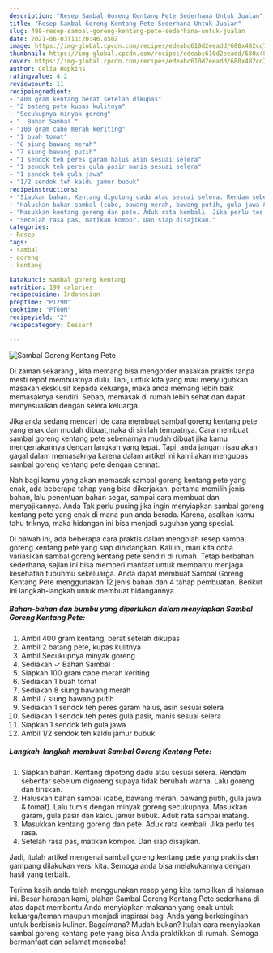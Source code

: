 ```yaml
---
description: "Resep Sambal Goreng Kentang Pete Sederhana Untuk Jualan"
title: "Resep Sambal Goreng Kentang Pete Sederhana Untuk Jualan"
slug: 498-resep-sambal-goreng-kentang-pete-sederhana-untuk-jualan
date: 2021-06-03T11:20:46.850Z
image: https://img-global.cpcdn.com/recipes/edeabc610d2eeadd/680x482cq70/sambal-goreng-kentang-pete-foto-resep-utama.jpg
thumbnail: https://img-global.cpcdn.com/recipes/edeabc610d2eeadd/680x482cq70/sambal-goreng-kentang-pete-foto-resep-utama.jpg
cover: https://img-global.cpcdn.com/recipes/edeabc610d2eeadd/680x482cq70/sambal-goreng-kentang-pete-foto-resep-utama.jpg
author: Celia Hopkins
ratingvalue: 4.2
reviewcount: 11
recipeingredient:
- "400 gram kentang berat setelah dikupas"
- "2 batang pete kupas kulitnya"
- "Secukupnya minyak goreng"
- "  Bahan Sambal "
- "100 gram cabe merah keriting"
- "1 buah tomat"
- "8 siung bawang merah"
- "7 siung bawang putih"
- "1 sendok teh peres garam halus asin sesuai selera"
- "1 sendok teh peres gula pasir manis sesuai selera"
- "1 sendok teh gula jawa"
- "1/2 sendok teh kaldu jamur bubuk"
recipeinstructions:
- "Siapkan bahan. Kentang dipotong dadu atau sesuai selera. Rendam sebentar sebelum digoreng supaya tidak berubah warna. Lalu goreng dan tiriskan."
- "Haluskan bahan sambal (cabe, bawang merah, bawang putih, gula jawa &amp; tomat). Lalu tumis dengan minyak goreng secukupnya. Masukkan garam, gula pasir dan kaldu jamur bubuk. Aduk rata sampai matang."
- "Masukkan kentang goreng dan pete. Aduk rata kembali. Jika perlu tes rasa."
- "Setelah rasa pas, matikan kompor. Dan siap disajikan."
categories:
- Resep
tags:
- sambal
- goreng
- kentang

katakunci: sambal goreng kentang 
nutrition: 199 calories
recipecuisine: Indonesian
preptime: "PT29M"
cooktime: "PT60M"
recipeyield: "2"
recipecategory: Dessert

---
```



![Sambal Goreng Kentang Pete](https://img-global.cpcdn.com/recipes/edeabc610d2eeadd/680x482cq70/sambal-goreng-kentang-pete-foto-resep-utama.jpg)

Di zaman  sekarang , kita memang bisa mengorder masakan praktis tanpa mesti repot membuatnya dulu. Tapi, untuk kita yang mau menyuguhkan masakan eksklusif kepada keluarga, maka anda memang lebih baik memasaknya sendiri. Sebab, memasak di rumah lebih sehat dan dapat menyesuaikan dengan selera keluarga.

Jika anda sedang mencari ide cara membuat sambal goreng kentang pete yang enak dan mudah dibuat,maka di sinilah tempatnya. Cara membuat sambal goreng kentang pete  sebenarnya mudah dibuat jika kamu mengerjakannya dengan langkah yang tepat. Tapi, anda jangan risau akan gagal dalam memasaknya 
karena dalam artikel ini kami akan mengupas sambal goreng kentang pete dengan cermat.  



Nah bagi kamu yang akan memasak sambal goreng kentang pete yang enak, ada beberapa tahap yang bisa dikerjakan, pertama memilih jenis bahan, lalu penentuan bahan segar, sampai cara membuat dan menyajikannya. Anda Tak perlu pusing jika ingin menyiapkan sambal goreng kentang pete yang enak di mana pun anda berada. Karena, asalkan kamu  tahu triknya, maka hidangan ini bisa menjadi suguhan yang spesial.

Di bawah ini, ada beberapa cara praktis  dalam mengolah resep sambal goreng kentang pete yang siap dihidangkan. Kali ini, mari kita coba variasikan sambal goreng kentang pete sendiri di rumah. Tetap berbahan sederhana, sajian ini bisa memberi manfaat untuk membantu menjaga kesehatan tubuhmu sekeluarga. Anda dapat membuat Sambal Goreng Kentang Pete menggunakan 12 jenis bahan dan 4 tahap pembuatan. Berikut ini langkah-langkah untuk membuat hidangannya.

<!--inarticleads1-->

##### Bahan-bahan dan bumbu yang diperlukan dalam menyiapkan Sambal Goreng Kentang Pete:

1. Ambil 400 gram kentang, berat setelah dikupas
1. Ambil 2 batang pete, kupas kulitnya
1. Ambil Secukupnya minyak goreng
1. Sediakan  ✓ Bahan Sambal :
1. Siapkan 100 gram cabe merah keriting
1. Sediakan 1 buah tomat
1. Sediakan 8 siung bawang merah
1. Ambil 7 siung bawang putih
1. Sediakan 1 sendok teh peres garam halus, asin sesuai selera
1. Sediakan 1 sendok teh peres gula pasir, manis sesuai selera
1. Siapkan 1 sendok teh gula jawa
1. Ambil 1/2 sendok teh kaldu jamur bubuk




<!--inarticleads2-->

##### Langkah-langkah membuat Sambal Goreng Kentang Pete:

1. Siapkan bahan. Kentang dipotong dadu atau sesuai selera. Rendam sebentar sebelum digoreng supaya tidak berubah warna. Lalu goreng dan tiriskan.
1. Haluskan bahan sambal (cabe, bawang merah, bawang putih, gula jawa &amp; tomat). Lalu tumis dengan minyak goreng secukupnya. Masukkan garam, gula pasir dan kaldu jamur bubuk. Aduk rata sampai matang.
1. Masukkan kentang goreng dan pete. Aduk rata kembali. Jika perlu tes rasa.
1. Setelah rasa pas, matikan kompor. Dan siap disajikan.




Jadi, itulah artikel mengenai  sambal goreng kentang pete  yang praktis dan gampang dilakukan versi kita. Semoga anda bisa melakukannya dengan hasil yang terbaik. 

Terima kasih anda telah menggunakan resep yang kita tampilkan di halaman ini. Besar harapan kami, olahan  Sambal Goreng Kentang Pete sederhana di atas dapat membantu Anda menyiapkan makanan yang enak untuk keluarga/teman maupun menjadi inspirasi bagi Anda yang berkeinginan untuk berbisnis kuliner. Bagaimana? Mudah bukan? Itulah cara menyiapkan sambal goreng kentang pete yang bisa Anda praktikkan di rumah. Semoga bermanfaat dan selamat mencoba!

